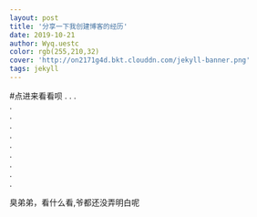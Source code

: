 ```yaml
---
layout: post
title: '分享一下我创建博客的经历'
date: 2019-10-21
author: Wyq.uestc
color: rgb(255,210,32)
cover: 'http://on2171g4d.bkt.clouddn.com/jekyll-banner.png'
tags: jekyll
---
```



#点进来看看呗
    .
    .
    .  
    .  
    .  
    .   
    .   
    .   
    .   
    .   
    .   
    .   
    
      
        
          
            
              
                
                  
                    
                      
                        
                          
                           
臭弟弟，看什么看,爷都还没弄明白呢
